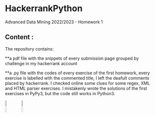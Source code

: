 # HackerrankPython
Advanced Data Mining 2022/2023 -  Homework 1


## Content : 


The repository contains:


  **a pdf file with the snippets of every submission page grouped by challenge in my hackerrank account
  
  
  **a .py file with the codes of every exercise of the first homework, every exercise is labelled with the commented title, I left the deafult comments placed by hackerrank. I checked online some clues for some regex, XML and HTML parser exercises. I  mistakenly wrote the solutions of the first exercises in PyPy3, but the code still works in Python3.
  
  
<img src="https://github.com/TitoTamburini/HackerrankPython/assets/72445542/43d133b6-121d-4720-a0d2-101b4dff2eec" width="10%" height="10%"> 
<img src = "https://github.com/TitoTamburini/HackerrankPython/assets/72445542/939e5dd6-625b-45b4-bfb0-a2b60bf8990c" width="10%" height="10%">
